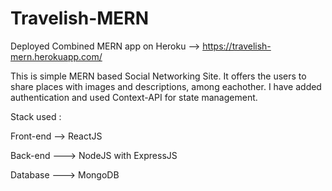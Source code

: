 # Travelish-MERN
Deployed Combined MERN app on Heroku --> https://travelish-mern.herokuapp.com/

This is simple MERN based Social Networking Site. It offers the users to share places with images and descriptions, among eachother. I have added authentication and used Context-API for state management.

Stack used :

  Front-end --> ReactJS 
  
  Back-end ---> NodeJS with ExpressJS 
  
  Database ---> MongoDB 
